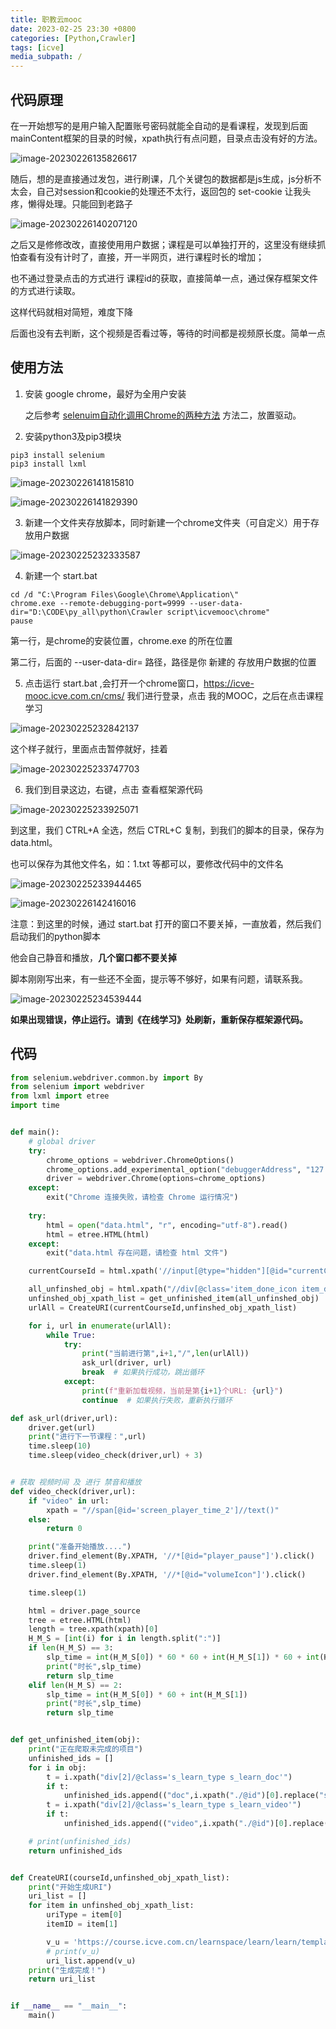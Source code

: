 ```yaml
---
title: 职教云mooc
date: 2023-02-25 23:30 +0800
categories: [Python,Crawler]
tags: [icve]
media_subpath: /
---
```




## 代码原理

在一开始想写的是用户输入配置账号密码就能全自动的是看课程，发现到后面mainContent框架的目录的时候，xpath执行有点问题，目录点击没有好的方法。

![image-20230226135826617](assets/image-20230226135826617.png)

随后，想的是直接通过发包，进行刷课，几个关键包的数据都是js生成，js分析不太会，自己对session和cookie的处理还不太行，返回包的 set-cookie 让我头疼，懒得处理。只能回到老路子

![image-20230226140207120](assets/image-20230226140207120.png)

之后又是修修改改，直接使用用户数据；课程是可以单独打开的，这里没有继续抓怕查看有没有计时了，直接，开一半网页，进行课程时长的增加；

也不通过登录点击的方式进行 课程id的获取，直接简单一点，通过保存框架文件的方式进行读取。

这样代码就相对简短，难度下降

后面也没有去判断，这个视频是否看过等，等待的时间都是视频原长度。简单一点



## 使用方法

1. 安装 google chrome，最好为全用户安装

   之后参考 [selenuim自动化调用Chrome的两种方法](https://lmds.top/posts/SeleniumAndChrome/) 方法二，放置驱动。

2. 安装python3及pip3模块

```
pip3 install selenium
pip3 install lxml
```

![image-20230226141815810](assets/image-20230226141815810.png)

![image-20230226141829390](assets/image-20230226141829390.png)

3. 新建一个文件夹存放脚本，同时新建一个chrome文件夹（可自定义）用于存放用户数据

![image-20230225232333587](assets/image-20230225232333587.png)

4. 新建一个 start.bat 

```
cd /d "C:\Program Files\Google\Chrome\Application\"
chrome.exe --remote-debugging-port=9999 --user-data-dir="D:\CODE\py_all\python\Crawler script\icvemooc\chrome"
pause
```

第一行，是chrome的安装位置，chrome.exe 的所在位置

第二行，后面的 --user-data-dir= 路径，路径是你 新建的 存放用户数据的位置

5. 点击运行 start.bat ,会打开一个chrome窗口，https://icve-mooc.icve.com.cn/cms/ 我们进行登录，点击 我的MOOC，之后在点击课程学习

![image-20230225232842137](assets/image-20230225232842137.png)

这个样子就行，里面点击暂停就好，挂着

![image-20230225233747703](assets/image-20230225233747703.png)

6. 我们到目录这边，右键，点击 查看框架源代码

![image-20230225233925071](assets/image-20230225233925071.png)

到这里，我们 CTRL+A 全选，然后 CTRL+C 复制，到我们的脚本的目录，保存为 data.html。

也可以保存为其他文件名，如：1.txt 等都可以，要修改代码中的文件名

![image-20230225233944465](assets/image-20230225233944465.png)

![image-20230226142416016](assets/image-20230226142416016.png)

注意：到这里的时候，通过 start.bat 打开的窗口不要关掉，一直放着，然后我们启动我们的python脚本

他会自己静音和播放，**几个窗口都不要关掉**

脚本刚刚写出来，有一些还不全面，提示等不够好，如果有问题，请联系我。

![image-20230225234539444](assets/image-20230225234539444.png)





**如果出现错误，停止运行。请到《在线学习》处刷新，重新保存框架源代码。**



## 代码

```python
from selenium.webdriver.common.by import By
from selenium import webdriver
from lxml import etree
import time


def main():
    # global driver
    try:
        chrome_options = webdriver.ChromeOptions()
        chrome_options.add_experimental_option("debuggerAddress", "127.0.0.1:9999")
        driver = webdriver.Chrome(options=chrome_options)
    except:
        exit("Chrome 连接失败，请检查 Chrome 运行情况")
    
    try:
        html = open("data.html", "r", encoding="utf-8").read()
        html = etree.HTML(html)
    except:
        exit("data.html 存在问题，请检查 html 文件")

    currentCourseId = html.xpath('//input[@type="hidden"][@id="currentCourseId"]/@value')[0]

    all_unfinshed_obj = html.xpath("//div[@class='item_done_icon item_done_pos']/..")
    unfinshed_obj_xpath_list = get_unfinished_item(all_unfinshed_obj)
    urlAll = CreateURI(currentCourseId,unfinshed_obj_xpath_list)

    for i, url in enumerate(urlAll):
        while True:
            try:
                print("当前进行第",i+1,"/",len(urlAll))
                ask_url(driver, url)
                break  # 如果执行成功，跳出循环
            except:
                print(f"重新加载视频，当前是第{i+1}个URL: {url}")
                continue  # 如果执行失败，重新执行循环

def ask_url(driver,url):
    driver.get(url)
    print("进行下一节课程：",url)
    time.sleep(10)
    time.sleep(video_check(driver,url) + 3)


# 获取 视频时间 及 进行 禁音和播放
def video_check(driver,url):
    if "video" in url:
        xpath = "//span[@id='screen_player_time_2']//text()"
    else:
        return 0

    print("准备开始播放....")
    driver.find_element(By.XPATH, '//*[@id="player_pause"]').click()
    time.sleep(1)
    driver.find_element(By.XPATH, '//*[@id="volumeIcon"]').click()

    time.sleep(1)

    html = driver.page_source
    tree = etree.HTML(html)
    length = tree.xpath(xpath)[0]
    H_M_S = [int(i) for i in length.split(":")]
    if len(H_M_S) == 3:
        slp_time = int(H_M_S[0]) * 60 * 60 + int(H_M_S[1]) * 60 + int(H_M_S[2])
        print("时长",slp_time)
        return slp_time
    elif len(H_M_S) == 2:
        slp_time = int(H_M_S[0]) * 60 + int(H_M_S[1])
        print("时长",slp_time)
        return slp_time


def get_unfinished_item(obj):
    print("正在爬取未完成的项目")
    unfinished_ids = []
    for i in obj:
        t = i.xpath("div[2]/@class='s_learn_type s_learn_doc'")
        if t:
            unfinished_ids.append(("doc",i.xpath("./@id")[0].replace("s_point_", "")))
        t = i.xpath("div[2]/@class='s_learn_type s_learn_video'")
        if t:
            unfinished_ids.append(("video",i.xpath("./@id")[0].replace("s_point_", "")))

    # print(unfinished_ids)
    return unfinished_ids


def CreateURI(courseId,unfinshed_obj_xpath_list):
    print("开始生成URI")
    uri_list = []
    for item in unfinshed_obj_xpath_list:
        uriType = item[0]
        itemID = item[1]

        v_u = 'https://course.icve.com.cn/learnspace/learn/learn/templateeight/content_%s.action?params.courseId=%s&params.itemId=%s&params.templateStyleType=0&_t=%s'%(uriType,courseId,itemID,str(round(time.time() * 1000)))
        # print(v_u)
        uri_list.append(v_u)
    print("生成完成！")
    return uri_list


if __name__ == "__main__":
    main()

```

